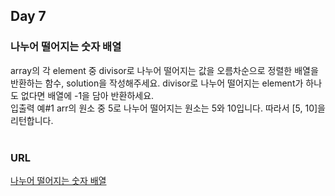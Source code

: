 ## Day 7

### 나누어 떨어지는 숫자 배열
array의 각 element 중 divisor로 나누어 떨어지는 값을 오름차순으로 정렬한 배열을 반환하는 함수, solution을 작성해주세요.
divisor로 나누어 떨어지는 element가 하나도 없다면 배열에 -1을 담아 반환하세요.<br>입출력 예#1
arr의 원소 중 5로 나누어 떨어지는 원소는 5와 10입니다. 따라서 [5, 10]을 리턴합니다.<br><br>
### URL
[나누어 떨어지는 숫자 배열](https://programmers.co.kr/learn/courses/30/lessons/12910)<br>